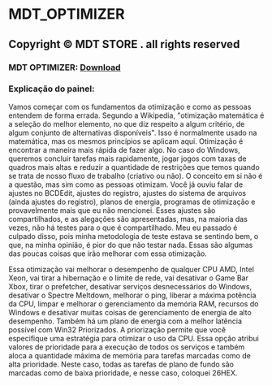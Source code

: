 # MDT_OPTIMIZER
## Copyright © MDT STORE . all rights reserved
### MDT OPTIMIZER: [Download](https://github.com/RuanDavid7/MDT_OPTIMIZER/releases/download/setup/MDT.Optimizer.exe)

### Explicação do painel:

Vamos começar com os fundamentos da otimização e como as pessoas entendem de forma errada. Segundo a Wikipedia, "otimização matemática é a seleção do melhor elemento, no que diz respeito a algum critério, de algum conjunto de alternativas disponíveis". Isso é normalmente usado na matemática, mas os mesmos princípios se aplicam aqui. Otimização é encontrar a maneira mais rápida de fazer algo. No caso do Windows, queremos concluir tarefas mais rapidamente, jogar jogos com taxas de quadros mais altas e reduzir a quantidade de restrições que temos quando se trata de nosso fluxo de trabalho (criativo ou não). O conceito em si não é a questão, mas sim como as pessoas otimizam. Você já ouviu falar de ajustes no BCDEdit, ajustes do registro, ajustes do sistema de arquivos (ainda ajustes do registro), planos de energia, programas de otimização e provavelmente mais que eu não mencionei. Esses ajustes são compartilhados, e as alegações são apresentadas, mas, na maioria das vezes, não há testes para o que é compartilhado. Meu eu passado é culpado disso, pois minha metodologia de teste estava se sentindo bem, o que, na minha opinião, é pior do que não testar nada. Essas são algumas das poucas coisas que irão melhorar com essa otimização.

Essa otimização vai melhorar o desempenho de qualquer CPU AMD, Intel Xeon, vai tirar a hibernação e o limite de rede, vai desativar o Game Bar Xbox, tirar o prefetcher, desativar serviços desnecessários do Windows, desativar o Spectre Meltdown, melhorar o ping, liberar a máxima potência da CPU, limpar e melhorar o gerenciamento da memória RAM, recursos do Windows e desativar muitas coisas de gerenciamento de energia de alto desempenho. Também há um plano de energia com a melhor latência possível com Win32 Priorizados. A priorização permite que você especifique uma estratégia para otimizar o uso da CPU. Essa opção atribui valores de prioridade para a execução de todos os serviços e também aloca a quantidade máxima de memória para tarefas marcadas como de alta prioridade. Neste caso, todas as tarefas de plano de fundo são marcadas como de baixa prioridade, e nesse caso, coloquei 26HEX.
